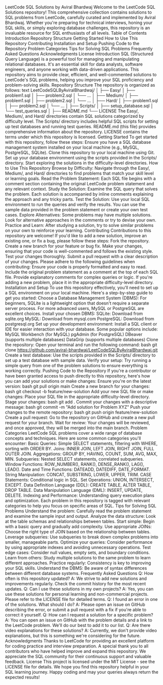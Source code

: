 LeetCode SQL Solutions by Aviral Bhardwaj
Welcome to the LeetCode SQL Solutions repository! This comprehensive collection contains solutions to SQL problems from LeetCode, carefully curated and implemented by Aviral Bhardwaj. Whether you're preparing for technical interviews, honing your SQL skills, or simply exploring database challenges, this repository is an invaluable resource for SQL enthusiasts of all levels.
Table of Contents
Introduction
Repository Structure
Getting Started
How to Use This Repository
Contributing
Installation and Setup
Pushing Code to the Repository
Problem Categories
Tips for Solving SQL Problems
Frequently Asked Questions
Acknowledgments
License
Introduction
SQL (Structured Query Language) is a powerful tool for managing and manipulating relational databases. It's an essential skill for data analysts, software engineers, and anyone working with data-driven applications. This repository aims to provide clear, efficient, and well-commented solutions to LeetCode's SQL problems, helping you improve your SQL proficiency and problem-solving skills.
Repository Structure
The repository is organized as follows:
text
LeetCodeSQLByAviralBhardwaj/
│
├── Easy/
│   ├── problem1.sql
│   ├── problem2.sql
│   └── ...
│
├── Medium/
│   ├── problem1.sql
│   ├── problem2.sql
│   └── ...
│
├── Hard/
│   ├── problem1.sql
│   ├── problem2.sql
│   └── ...
│
├── Scripts/
│   ├── setup_database.sql
│   └── test_queries.sql
│
├── README.md
└── LICENSE
The Easy/, Medium/, and Hard/ directories contain SQL solutions categorized by difficulty level.
The Scripts/ directory includes helpful SQL scripts for setting up test databases and running test queries.
README.md (this file) provides comprehensive information about the repository.
LICENSE contains the terms under which this repository is licensed.
Getting Started
To get started with this repository, follow these steps:
Ensure you have a SQL database management system installed on your local machine (e.g., MySQL, PostgreSQL, SQLite).
Clone this repository to your local machine using Git.
Set up your database environment using the scripts provided in the Scripts/ directory.
Start exploring the solutions in the difficulty-level directories.
How to Use This Repository
Browse by Difficulty: Navigate through the Easy/, Medium/, and Hard/ directories to find problems that match your skill level or learning goals.
Read the Problem Statement: Each SQL file begins with a comment section containing the original LeetCode problem statement and any relevant context.
Study the Solution: Examine the SQL query that solves the problem. Each solution is accompanied by inline comments explaining the approach and any tricky parts.
Test the Solution: Use your local SQL environment to run the queries and verify the results. You can use the sample data provided in the problem statement or create your own test cases.
Explore Alternatives: Some problems may have multiple solutions. Look for alternative approaches in the comments or try to devise your own.
Practice and Learn: After studying a solution, try to solve similar problems on your own to reinforce your learning.
Contributing
Contributions to this repository are welcome! If you'd like to add a new solution, improve an existing one, or fix a bug, please follow these steps:
Fork the repository.
Create a new branch for your feature or bug fix.
Make your changes, ensuring that your code is well-commented and follows the existing style.
Test your changes thoroughly.
Submit a pull request with a clear description of your changes.
Please adhere to the following guidelines when contributing:
Ensure your code is properly formatted and easy to read.
Include the original problem statement as a comment at the top of each SQL file.
Provide explanatory comments for complex queries or logic.
If you're adding a new problem, place it in the appropriate difficulty-level directory.
Installation and Setup
To use this repository effectively, you'll need to set up a SQL environment on your local machine. Here's a step-by-step guide to get you started:
Choose a Database Management System (DBMS):
For beginners, SQLite is a lightweight option that doesn't require a separate server process.
For more advanced users, MySQL or PostgreSQL are excellent choices.
Install your chosen DBMS:
SQLite: Download from sqlite.org
MySQL: Download from mysql.com
PostgreSQL: Download from postgresql.org
Set up your development environment:
Install a SQL client or IDE for easier interaction with your database. Some popular options include:
MySQL Workbench (for MySQL)
pgAdmin (for PostgreSQL)
DBeaver (supports multiple databases)
DataGrip (supports multiple databases)
Clone the repository:
Open your terminal and run the following command:
bash
git clone https://github.com/aviral-bhardwaj/LeetCodeSQLByAviralBhardwaj.git
Create a test database:
Use the scripts provided in the Scripts/ directory to set up a test database with sample data.
Verify your setup:
Try running a simple query from one of the problem solutions to ensure everything is working correctly.
Pushing Code to the Repository
If you're a contributor or have been granted access to push directly to this repository, here's how you can add your solutions or make changes:
Ensure you're on the latest version:
bash
git pull origin main
Create a new branch for your changes:
bash
git checkout -b feature/new-solution
Add your new SQL file or make changes:
Place your SQL file in the appropriate difficulty-level directory.
Stage your changes:
bash
git add .
Commit your changes with a descriptive message:
bash
git commit -m "Add solution for Problem XYZ"
Push your changes to the remote repository:
bash
git push origin feature/new-solution
Create a pull request:
Go to the repository on GitHub and create a new pull request for your branch.
Wait for review:
Your changes will be reviewed, and once approved, they will be merged into the main branch.
Problem Categories
LeetCode SQL problems cover a wide range of database concepts and techniques. Here are some common categories you'll encounter:
Basic Queries: Simple SELECT statements, filtering with WHERE, sorting with ORDER BY.
Joins: INNER JOIN, LEFT JOIN, RIGHT JOIN, FULL OUTER JOIN.
Aggregations: GROUP BY, HAVING, COUNT, SUM, AVG, MAX, MIN.
Subqueries: Nested SELECT statements, correlated subqueries.
Window Functions: ROW_NUMBER(), RANK(), DENSE_RANK(), LAG(), LEAD().
Date and Time Functions: DATEADD, DATEDIFF, DATE_FORMAT.
String Manipulation: CONCAT, SUBSTRING, LOWER, UPPER, TRIM.
CASE Statements: Conditional logic in SQL.
Set Operations: UNION, INTERSECT, EXCEPT.
Data Definition Language (DDL): CREATE TABLE, ALTER TABLE, DROP TABLE.
Data Manipulation Language (DML): INSERT, UPDATE, DELETE.
Indexing and Performance: Understanding query execution plans and optimization.
Each problem in this repository is tagged with relevant categories to help you focus on specific areas of SQL.
Tips for Solving SQL Problems
Understand the problem: Carefully read the problem statement and examine the sample input and output.
Analyze the data structure: Look at the table schemas and relationships between tables.
Start simple: Begin with a basic query and gradually add complexity.
Use appropriate JOINs: Choose the right type of JOIN based on the relationship between tables.
Leverage subqueries: Use subqueries to break down complex problems into smaller, manageable parts.
Optimize your queries: Consider performance by using appropriate indexes and avoiding unnecessary operations.
Test edge cases: Consider null values, empty sets, and boundary conditions.
Learn from others: Study multiple solutions to the same problem to learn different approaches.
Practice regularly: Consistency is key to improving your SQL skills.
Understand the DBMS: Be aware of syntax differences between different database systems.
Frequently Asked Questions
Q: How often is this repository updated?
A: We strive to add new solutions and improvements regularly. Check the commit history for the most recent updates.
Q: Can I use these solutions in my own projects?
A: Yes, you can use these solutions for personal learning and non-commercial projects. Please refer to the LICENSE file for detailed terms.
Q: I found an error in one of the solutions. What should I do?
A: Please open an issue on GitHub describing the error, or submit a pull request with a fix if you're able to correct it yourself.
Q: How can I request a solution for a specific problem?
A: You can open an issue on GitHub with the problem details and a link to the LeetCode problem. We'll do our best to add it to our list.
Q: Are there video explanations for these solutions?
A: Currently, we don't provide video explanations, but this is something we're considering for the future.
Acknowledgments
Thanks to LeetCode for providing an excellent platform for coding practice and interview preparation.
A special thank you to all contributors who have helped improve and expand this repository.
We appreciate the SQL community for their continuous support and valuable feedback.
License
This project is licensed under the MIT License - see the LICENSE file for details. We hope you find this repository helpful in your SQL learning journey. Happy coding and may your queries always return the expected results!
